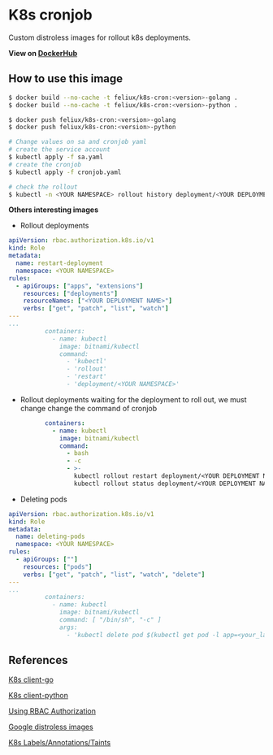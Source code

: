 # K8s cronjob

Custom distroless images for rollout k8s deployments.

**View on [DockerHub](https://hub.docker.com/r/feliux/k8s-cron)**

## How to use this image

```bash
$ docker build --no-cache -t feliux/k8s-cron:<version>-golang .
$ docker build --no-cache -t feliux/k8s-cron:<version>-python .

$ docker push feliux/k8s-cron:<version>-golang
$ docker push feliux/k8s-cron:<version>-python

# Change values on sa and cronjob yaml
# create the service account
$ kubectl apply -f sa.yaml
# create the cronjob
$ kubectl apply -f cronjob.yaml

# check the rollout
$ kubectl -n <YOUR NAMESPACE> rollout history deployment/<YOUR DEPLOYMENT NAME>
```

**Others interesting images**

- Rollout deployments

```yaml
apiVersion: rbac.authorization.k8s.io/v1
kind: Role
metadata:
  name: restart-deployment
  namespace: <YOUR NAMESPACE>
rules:
  - apiGroups: ["apps", "extensions"]
    resources: ["deployments"]
    resourceNames: ["<YOUR DEPLOYMENT NAME>"]
    verbs: ["get", "patch", "list", "watch"]
---
...
          containers:
            - name: kubectl
              image: bitnami/kubectl 
              command:
                - 'kubectl'
                - 'rollout'
                - 'restart'
                - 'deployment/<YOUR NAMESPACE>'
```

- Rollout deployments waiting for the deployment to roll out, we must change change the command of cronjob

```yaml
          containers:
            - name: kubectl
              image: bitnami/kubectl
              command:
                - bash
                - -c
                - >-
                  kubectl rollout restart deployment/<YOUR DEPLOYMENT NAME> &&
                  kubectl rollout status deployment/<YOUR DEPLOYMENT NAME>
```

- Deleting pods

```yaml
apiVersion: rbac.authorization.k8s.io/v1
kind: Role
metadata:
  name: deleting-pods
  namespace: <YOUR NAMESPACE>
rules:
  - apiGroups: [""]
    resources: ["pods"]
    verbs: ["get", "patch", "list", "watch", "delete"]
---
...
          containers:
            - name: kubectl
              image: bitnami/kubectl
              command: [ "/bin/sh", "-c" ]
              args: 
                - 'kubectl delete pod $(kubectl get pod -l app=<your_label> -o jsonpath="{.items[0].metadata.name}")'
```

## References

[K8s client-go](https://github.com/kubernetes/kubernetes)

[K8s client-python](https://github.com/kubernetes-client/python)

[Using RBAC Authorization](https://kubernetes.io/docs/reference/access-authn-authz/rbac/)

[Google distroless images](https://github.com/GoogleContainerTools/distroless)

[K8s Labels/Annotations/Taints](https://kubernetes.io/docs/reference/labels-annotations-taints/)
